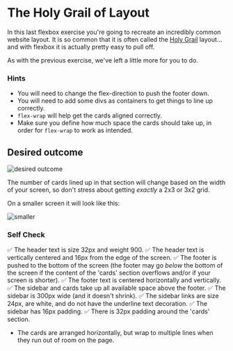 # The Holy Grail of Layout

In this last flexbox exercise you're going to recreate an incredibly common website layout. It is so common that it is often called the [Holy Grail](https://www.google.com/search?q=holy+grail+layout&tbm=isch&sclient=img) layout... and with flexbox it is actually pretty easy to pull off.

As with the previous exercise, we've left a little more for you to do.

### Hints
- You will need to change the flex-direction to push the footer down.
- You will need to add some divs as containers to get things to line up correctly.
- `flex-wrap` will help get the cards aligned correctly.
-  Make sure you define how much space the cards should take up, in order for `flex-wrap` to work as intended.

## Desired outcome

![desired outcome](./desired-outcome.png)

The number of cards lined up in that section will change based on the width of your screen, so don't stress about getting _exactly_ a 2x3 or 3x2 grid.

On a smaller screen it will look like this:

![smaller](./desired-outcome-smaller.png)

### Self Check
✅ The header text is size 32px and weight 900.
✅ The header text is vertically centered and 16px from the edge of the screen.
✅ The footer is pushed to the bottom of the screen (the footer may go _below_ the bottom of the screen if the content of the 'cards' section overflows and/or if your screen is shorter).
✅ The footer text is centered horizontally and vertically.
✅ The sidebar and cards take up all available space above the footer.
✅ The sidebar is 300px wide (and it doesn't shrink).
✅ The sidebar links are size 24px, are white, and do not have the underline text decoration.
✅ The sidebar has 16px padding.
✅ There is 32px padding around the 'cards' section.
- The cards are arranged horizontally, but wrap to multiple lines when they run out of room on the page.
